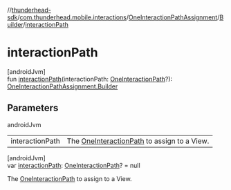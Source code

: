 //[thunderhead-sdk](../../../../index.md)/[com.thunderhead.mobile.interactions](../../index.md)/[OneInteractionPathAssignment](../index.md)/[Builder](index.md)/[interactionPath](interaction-path.md)

# interactionPath

[androidJvm]\
fun [interactionPath](interaction-path.md)(interactionPath: [OneInteractionPath](../../-one-interaction-path/index.md)?): [OneInteractionPathAssignment.Builder](index.md)

## Parameters

androidJvm

| | |
|---|---|
| interactionPath | The [OneInteractionPath](../../-one-interaction-path/index.md) to assign to a View. |

[androidJvm]\
var [interactionPath](interaction-path.md): [OneInteractionPath](../../-one-interaction-path/index.md)? = null

The [OneInteractionPath](../../-one-interaction-path/index.md) to assign to a View.
